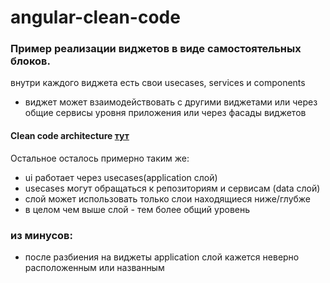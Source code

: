 # angular-clean-code
### Пример реализации виджетов в виде самостоятельных блоков.
внутри каждого виджета есть свои usecases, services и components
- виджет может взаимодействовать с другими виджетами или через общие сервисы уровня приложения или через фасады виджетов

#### Clean code architecture [тут](https://github.com/dmmishchenko/angular-clean-code/tree/clean-code-architecture)


Остальное осталось примерно таким же:
- ui работает через usecases(application слой)
- usecases могут обращаться к репозиториям и сервисам (data слой)
- слой может использовать только слои находящиеся ниже/глубже
- в целом чем выше слой - тем более общий уровень

### из минусов:
- после разбиения на виджеты application слой кажется неверно расположенным или названным

